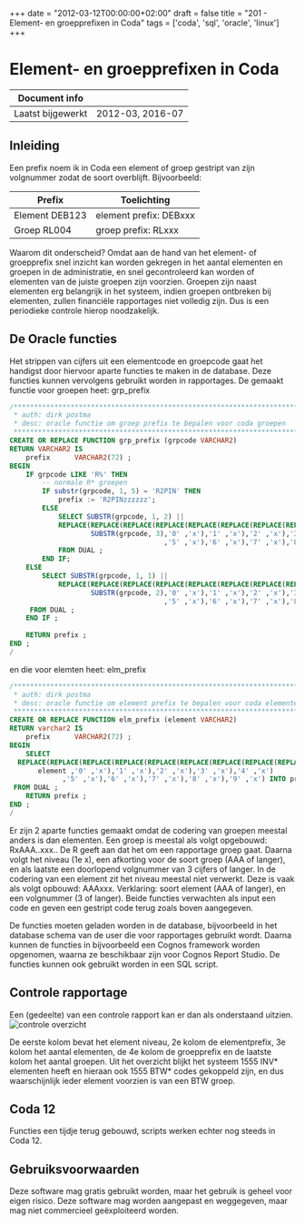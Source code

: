 +++
date = "2012-03-12T00:00:00+02:00"
draft = false
title = "201 - Element- en groepprefixen in Coda"
tags = ['coda', 'sql', 'oracle', 'linux']
+++

# Element- en groepprefixen in Coda


| Document info       |                   |
|---------------------|-------------------|
| Laatst bijgewerkt   | 2012-03, 2016-07  |


## Inleiding

Een prefix noem ik in Coda een element of groep gestript van zijn volgnummer zodat de soort overblijft.
Bijvoorbeeld:

Prefix           | Toelichting
---------------- | ------------------------
Element DEB123   | element prefix: DEBxxx
Groep RL004      | groep prefix: RLxxx

Waarom dit onderscheid? Omdat aan de hand van het element- of groepprefix snel inzicht kan worden gekregen in het
aantal elementen en groepen in de administratie, en snel gecontroleerd kan worden of elementen van de juiste groepen
zijn voorzien. Groepen zijn naast elementen erg belangrijk in het systeem, indien groepen ontbreken bij elementen,
zullen financiële rapportages niet volledig zijn. Dus is een periodieke controle hierop noodzakelijk.


## De Oracle functies

Het strippen van cijfers uit een elementcode en groepcode gaat het handigst door hiervoor aparte functies te maken in
de database. Deze functies kunnen vervolgens gebruikt worden in rapportages.
De gemaakt functie voor groepen heet: grp_prefix
```sql
/*******************************************************************************
 * auth: dirk postma
 * desc: oracle functie om groep prefix te bepalen voor coda groepen
 ******************************************************************************/
CREATE OR REPLACE FUNCTION grp_prefix (grpcode VARCHAR2)
RETURN VARCHAR2 IS
    prefix      VARCHAR2(72) ;
BEGIN
    IF grpcode LIKE 'R%' THEN
        -- normale R* groepen
        IF substr(grpcode, 1, 5) = 'R2PIN' THEN
            prefix := 'R2PINzzzzzz';
        ELSE
            SELECT SUBSTR(grpcode, 1, 2) ||
            REPLACE(REPLACE(REPLACE(REPLACE(REPLACE(REPLACE(REPLACE(REPLACE(REPLACE(REPLACE(
                    SUBSTR(grpcode, 3),'0' ,'x'),'1' ,'x'),'2' ,'x'),'3' ,'x'),'4' ,'x')
                                      ,'5' ,'x'),'6' ,'x'),'7' ,'x'),'8' ,'x'),'9' ,'x') INTO prefix
            FROM DUAL ;
        END IF;
    ELSE
        SELECT SUBSTR(grpcode, 1, 1) ||
            REPLACE(REPLACE(REPLACE(REPLACE(REPLACE(REPLACE(REPLACE(REPLACE(REPLACE(REPLACE(
                    SUBSTR(grpcode, 2),'0' ,'x'),'1' ,'x'),'2' ,'x'),'3' ,'x'),'4' ,'x')
                                      ,'5' ,'x'),'6' ,'x'),'7' ,'x'),'8' ,'x'),'9' ,'x') INTO prefix
     FROM DUAL ;
    END IF ;
 
    RETURN prefix ;
END ;
/
```

en die voor elemten heet: elm_prefix
```sql
/*******************************************************************************
 * auth: dirk postma
 * desc: oracle functie om element prefix te bepalen voor coda elementen
 ******************************************************************************/
CREATE OR REPLACE FUNCTION elm_prefix (element VARCHAR2)
RETURN varchar2 IS
    prefix      VARCHAR2(72) ;
BEGIN
    SELECT
  REPLACE(REPLACE(REPLACE(REPLACE(REPLACE(REPLACE(REPLACE(REPLACE(REPLACE(REPLACE(
       element ,'0' ,'x'),'1' ,'x'),'2' ,'x'),'3' ,'x'),'4' ,'x')
             ,'5' ,'x'),'6' ,'x'),'7' ,'x'),'8' ,'x'),'9' ,'x') INTO prefix
 FROM DUAL ;
    RETURN prefix ;
END ;
/
```

Er zijn 2 aparte functies gemaakt omdat de codering van groepen meestal anders is dan elementen.
Een groep is meestal als volgt opgebouwd: RxAAA..xxx.. De R geeft aan dat het om een rapportage groep gaat. Daarna
volgt het niveau (1e x), een afkorting voor de soort groep (AAA of langer), en als laatste een doorlopend volgnummer
van 3 cijfers of langer.
In de codering van een element zit het niveau meestal niet verwerkt. Deze is vaak als volgt opbouwd: AAAxxx.
Verklaring: soort element (AAA of langer), en een volgnummer (3 of langer).
Beide functies verwachten als input een code en geven een gestript code terug zoals boven aangegeven.

De functies moeten geladen worden in de database, bijvoorbeeld in het database schema van de user die voor rapportages
gebruikt wordt. Daarna kunnen de functies in bijvoorbeeld een Cognos framework worden opgenomen, waarna ze beschikbaar
zijn voor Cognos Report Studio. De functies kunnen ook gebruikt worden in een SQL script.


## Controle rapportage

Een (gedeelte) van een controle rapport kan er dan als onderstaand uitzien.
![controle overzicht](/img/201-coda-prefixen-coda03r045.jpg)

De eerste kolom bevat het element niveau, 2e kolom de elementprefix, 3e kolom het aantal elementen, de 4e kolom de
groepprefix en de laatste kolom het aantal groepen. Uit het overzicht blijkt het systeem 1555 INV* elementen heeft en
hieraan ook 1555 BTW* codes gekoppeld zijn, en dus waarschijnlijk ieder element voorzien is van een BTW groep.


## Coda 12
Functies een tijdje terug gebouwd, scripts werken echter nog steeds in Coda 12.


## Gebruiksvoorwaarden

Deze software mag gratis gebruikt worden, maar het gebruik is geheel voor eigen risico. Deze software mag worden
aangepast en weggegeven, maar mag niet commercieel geëxploiteerd worden. 


